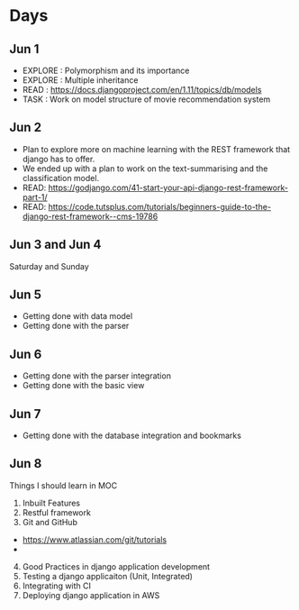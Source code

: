 # Days

## Jun 1


- EXPLORE : Polymorphism and its importance
- EXPLORE : Multiple inheritance
- READ : https://docs.djangoproject.com/en/1.11/topics/db/models
- TASK : Work on model structure of movie recommendation system

## Jun 2

 - Plan to explore more on machine learning with the REST framework that django has to offer. 
 - We ended up with a plan to work on the text-summarising and the classification model. 
 - READ: https://godjango.com/41-start-your-api-django-rest-framework-part-1/
 - READ: https://code.tutsplus.com/tutorials/beginners-guide-to-the-django-rest-framework--cms-19786

## Jun 3 and Jun 4

Saturday and Sunday

## Jun 5
 - Getting done with data model
 - Getting done with the parser

## Jun 6
 - Getting done with the parser integration
 - Getting done with the basic view

## Jun 7
 - Getting done with the database integration and bookmarks
 
## Jun 8
Things I should learn in MOC
 1. Inbuilt Features 
 2. Restful framework
 3. Git and GitHub
  - https://www.atlassian.com/git/tutorials
  - 
 4. Good Practices in django application development 
 5. Testing a django applicaiton (Unit, Integrated)
 6. Integrating with CI
 7. Deploying django application in AWS
